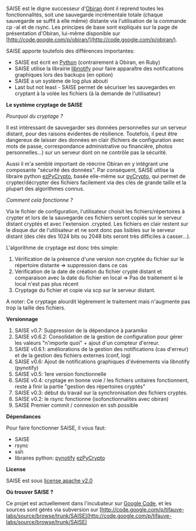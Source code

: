 SAISE est le digne successeur d'[Obiran](/2008/05/obiran-outil-de-backup-incremental-en-ruby/) dont il reprend toutes les fonctionnalités, soit une sauvegarde incrémentale totale (chaque sauvegarde se suffit à elle même) distante via l'utilisation de la commande cp -al et de rsync. Les principes de base sont expliqués sur la page de présentation d'Obiran, lui-même disponible sur [http://code.google.com/p/obiran/](http://code.google.com/p/obiran/). 

SAISE apporte toutefois des différences importantes:

  * SAISE est écrit en [Python](http://www.python.org/) (contrairement à Obiran, en Ruby)
  * SAISE utilise la librairie [libnotify](http://www.galago-project.org/downloads.php) pour faire apparaître des notifications graphiques lors des backups (en option)
  * SAISE a un système de log plus abouti
  * Last but not least - SAISE permet de sécuriser les sauvegardes en cryptant à la volée les fichiers (à la demande de l'utilisateur)


**Le système cryptage de SAISE**

_Pourquoi du cryptage ?_

Il est intéressant de sauvegarder ses données personnelles sur un serveur distant, pour des raisons évidentes de résilience. Toutefois, il peut être dangereux de laisser des données en clair (fichiers de configuration avec mots de passe, correspondance administrative ou financière, photos personnelles...) sur un serveur dont on ne contrôle pas la sécurité.

Aussi il m'a semblé important de réécrire Obiran en y intégrant une composante "sécurité des données". Par conséquent, SAISE utilise la libraire python [ezPyCrypto](http://www.freenet.org.nz/ezPyCrypto/), basée elle-même sur [pyCrypto](http://www.amk.ca/python/code/crypto.html), qui permet de crypter/décrypter des fichiers facilement via des clés de grande taille et la plupart des algorithmes connus.

_Comment cela fonctionne ?_

Via le fichier de configuration, l'utilisateur choisit les fichiers/répertoires à crypter et lors de la sauvegarde ces fichiers seront copiés sur le serveur distant cryptés et avec l'extension .crypted. Les fichiers en clair restent sur le disque dur de l'utilisateur et ne sont donc pas lisibles sur le serveur distant (des clés des 1024 bits ou 2048 bits seront très difficiles à casser...).

L'algorithme de cryptage est donc très simple:
	
  1. Vérification de la présence d'une version non cryptée du fichier sur le répertoire distante => suppression dans ce cas
  2. Vérification de la date de création du fichier crypté distant et comparaison avec la date du fichier en local => Pas de traitement si le local n'est pas plus récent
  3. Cryptage du fichier et copie via scp sur le serveur distant.


A noter: Ce cryptage alourdit légèrement le traitement mais n'augmente pas trop la taille des fichiers.

**Versionnage**
	
  1. SAISE v0.7: Suppression de la dépendance à paramiko
  2. SAISE v0.6.2: Consolidation de la gestion de configuration pour gérer les valeurs "n'importe quoi" + ajout d'un compteur d'erreur.
  3. SAISE v0.6.1: améliorations de la gestion des notifications (cas d'erreur) et de la gestion des fichiers externes (conf, log)
  4. SAISE v0.6: Ajout de notifications graphiques d'événements via libnotify (pynotify)
  5. SAISE v0.5: 1ere version fonctionnelle
  6. SAISE v0.4: cryptage en bonne voie / les fichiers unitaires fonctionnent, reste à finir la partie "gestion des répertoires cryptés"
  7. SAISE v0.3: début du travail sur la synchronisation des fichiers cryptés.
  8. SAISE v0.2: le rsync fonctionne (isofonctionnalités avec obiran)
  9. SAISE Premier commit / connexion en ssh possible


**Dépendances**

Pour faire fonctionner SAISE, il vous faut:
	
  * SAISE
  * rsync
  * ssh
  * libraires python: [pynotify](http://roscidus.com/desktop/node/336) [ezPyCrypto](http://www.freenet.org.nz/ezPyCrypto/)

**License**

SAISE est sous [license apache v2.0](http://www.apache.org/licenses/LICENSE-2.0)

**Où trouver SAISE ?**

Ce projet est actuellement dans l'incubateur sur [Google Code](https://code.google.com/p/tifauve-labs/), et les sources sont gérés via subversion sur [http://code.google.com/p/tifauve-labs/source/browse/trunk/SAISE](http://code.google.com/p/tifauve-labs/source/browse/trunk/SAISE)
